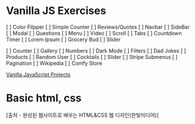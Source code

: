# Vanilla JS Exercises

[ ] Color Filpper
[ ] Simple Counter
[ ] Reviews/Quotes
[ ] Navbar
[ ] SideBar
[ ] Modal
[ ] Questions
[ ] Menu
[ ] Video
[ ] Scroll
[ ] Tabs
[ ] Countdown Timer
[ ] Lorem Ipsum
[ ] Grocery Bud
[ ] Slider

[ ] Counter
[ ] Gallery
[ ] Numbers
[ ] Dark Mode
[ ] Filters
[ ] Dad Jokes
[ ] Products
[ ] Random User
[ ] Cocktails
[ ] Slider
[ ] Stripe Submenus
[ ] Pagination
[ ] Wikipedia
[ ] Comfy Store

[Vanilla JavaScript Projects](https://www.vanillajavascriptprojects.com/)

# Basic html, css

[출처 - 완성된 웹사이트로 배우는 HTML&CSS 웹 디자인(한빛미디어)]

